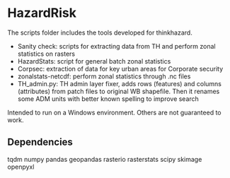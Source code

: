 HazardRisk
==========

The scripts folder includes the tools developed for thinkhazard.
- Sanity check: scripts for extracting data from TH and perform zonal statistics on rasters
- HazardStats: script for general batch zonal statistics
- Corpsec: extraction of data for key urban areas for Corporate security
- zonalstats-netcdf: perform zonal statistics through .nc files
- TH_admin.py: TH admin layer fixer, adds rows (features) and columns (attributes) from patch files to original WB shapefile. Then it renames some ADM units with better known spelling to improve search

Intended to run on a Windows environment. Others are not guaranteed to work.

Dependencies
-------------------
tqdm
numpy
pandas
geopandas
rasterio
rasterstats
scipy
skimage
openpyxl

